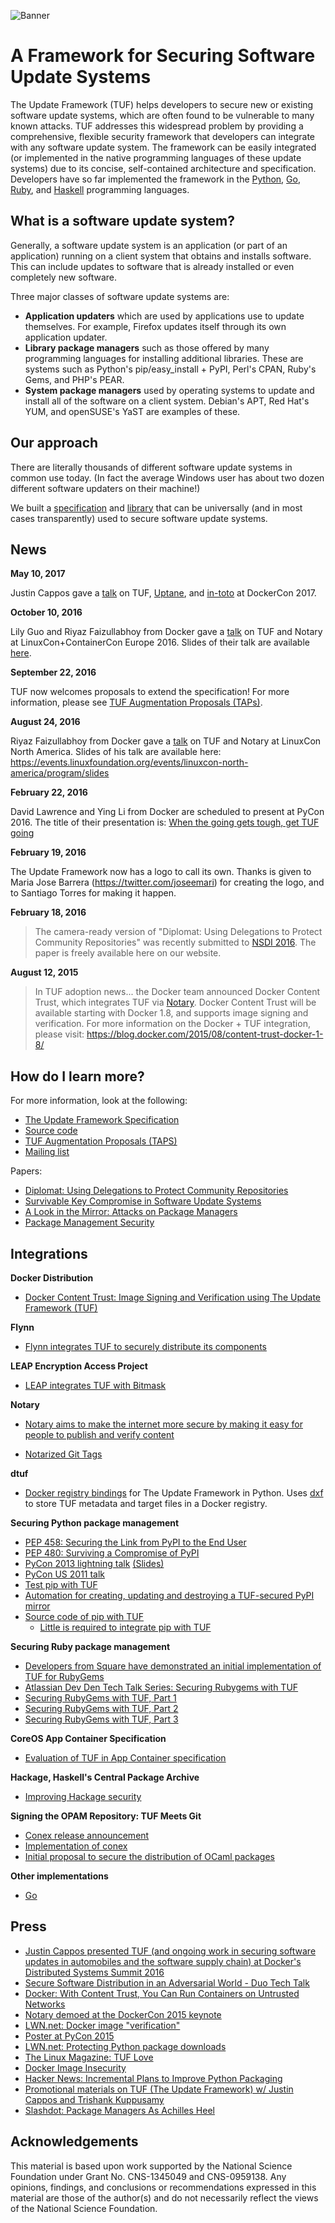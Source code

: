 ![Banner](https://raw.githubusercontent.com/theupdateframework/tuf/develop/docs/images/banner_website.JPG)

# A Framework for Securing Software Update Systems

The Update Framework (TUF) helps developers to secure new or existing software update systems, which are often found to be vulnerable to many known attacks. TUF addresses this widespread problem by providing a comprehensive, flexible security framework that developers can integrate with any software update system. The framework can be easily integrated (or implemented in the native programming languages of these update systems) due to its concise, self-contained architecture and specification.  Developers have so far implemented the framework in the [Python](https://github.com/theupdateframework/tuf), [Go](https://github.com/flynn/go-tuf), [Ruby](https://corner.squareup.com/2013/12/securing-rubygems-with-tuf-part-1.html), and [Haskell](https://www.well-typed.com/blog/2015/07/hackage-security-alpha/) programming languages.

## What is a software update system?

Generally, a software update system is an application (or part of an application) running on a client system that obtains and installs software. This can include updates to software that is already installed or even completely new software.

Three major classes of software update systems are:

* **Application updaters** which are used by applications use to update themselves. For example, Firefox updates itself through its own application updater.
* **Library package managers** such as those offered by many programming languages for installing additional libraries. These are systems such as Python's pip/easy_install + PyPI, Perl's CPAN, Ruby's Gems, and PHP's PEAR.
* **System package managers** used by operating systems to update and install all of the software on a client system. Debian's APT, Red Hat's YUM, and openSUSE's YaST are examples of these.

## Our approach

There are literally thousands of different software update systems in common use today. (In fact the average Windows user has about two dozen different software updaters on their machine!)

We built a [specification](https://github.com/theupdateframework/tuf/blob/develop/docs/tuf-spec.txt) and [library](https://github.com/theupdateframework/tuf) that can be universally (and in most cases transparently) used to secure software update systems.

## News

**May 10, 2017**

>
Justin Cappos gave a [talk](https://ssl.engineering.nyu.edu/blog/2017-04-24-DockerCon) on TUF, [Uptane](https://uptane.github.io), and [in-toto](https://in-toto.io/) at DockerCon 2017.

**October 10, 2016**

>
Lily Guo and Riyaz Faizullabhoy from Docker gave a [talk](https://linuxconcontainerconeurope2016.sched.org/event/7oI1/software-update-security-when-the-going-gets-tough-get-tuf-going-riyaz-faizullabhoy-lily-guo-docker?iframe=no&w=i:100;&sidebar=yes&bg=no) on TUF and Notary at LinuxCon+ContainerCon Europe 2016.  Slides of their talk are available [here](http://schd.ws/hosted_files/linuxconcontainerconeurope2016/50/When%20the%20going%20gets%20tough%2C%20get%20TUF%20going%21%20Linuxcon%20EU.pdf).

**September 22, 2016**

>
TUF now welcomes proposals to extend the specification! For more information, please see [TUF Augmentation Proposals (TAPs)](https://github.com/theupdateframework/taps).

**August 24, 2016**

>
Riyaz Faizullabhoy from Docker gave a [talk](https://lcccna2016.sched.org/event/7JWU/when-the-going-gets-tough-get-tuf-going-riyaz-faizullabhoy-docker) on TUF and Notary at LinuxCon North America.  Slides of his talk are available here:
https://events.linuxfoundation.org/events/linuxcon-north-america/program/slides
 
**February 22, 2016**

>
David Lawrence and Ying Li from Docker are scheduled to present at PyCon 2016.  The title
of their presentation is: [When the going gets tough, get TUF going](https://us.pycon.org/2016/schedule/presentation/2187/)

**February 19, 2016**

> 
The Update Framework now has a logo to call its own.  Thanks is given to Maria Jose Barrera (https://twitter.com/joseemari) for creating the logo, and to Santiago Torres for making it happen.

**February 18, 2016**

> The camera-ready version of "Diplomat: Using Delegations to Protect Community Repositories" was recently submitted to [NSDI 2016](https://www.usenix.org/conference/nsdi16).  The paper is freely available here on our website.

**August 12, 2015**

> In TUF adoption news... the Docker team announced Docker Content Trust, which integrates TUF via [Notary](https://github.com/docker/notary).  Docker Content Trust will be available starting with Docker 1.8, and supports image signing and verification.  For more information on the Docker + TUF integration, please visit:
https://blog.docker.com/2015/08/content-trust-docker-1-8/

## How do I learn more?

For more information, look at the following:

* [The Update Framework Specification](https://github.com/theupdateframework/tuf/blob/develop/docs/tuf-spec.txt)
* [Source code](https://github.com/theupdateframework/tuf)
* [TUF Augmentation Proposals (TAPS)](https://github.com/theupdateframework/taps)
* [Mailing list](https://groups.google.com/forum/?fromgroups#%21forum/theupdateframework)

Papers:

* [Diplomat: Using Delegations to Protect Community Repositories](https://isis.poly.edu/~jcappos/papers/kuppusamy_nsdi_16.pdf)
* [Survivable Key Compromise in Software Update Systems](https://isis.poly.edu/~jcappos/papers/samuel_tuf_ccs_2010.pdf)
* [​A Look in the Mirror: Attacks on Package Managers](https://isis.poly.edu/~jcappos/papers/cappos_mirror_ccs_08.pdf)
* [Package Management Security](https://isis.poly.edu/~jcappos/papers/cappos_pmsec_tr08-02.pdf)

## Integrations

**Docker Distribution**

* [Docker Content Trust: Image Signing and Verification using The Update Framework (TUF)](https://blog.docker.com/2015/08/content-trust-docker-1-8/)

**Flynn**

* [Flynn integrates TUF to securely distribute its components](https://flynn.io/docs/development#the-update-framework-%28tuf%29)

**LEAP Encryption Access Project**

* [LEAP integrates TUF with Bitmask](https://leap.se/en/2014/darkest-night)

**Notary**

* [Notary aims to make the internet more secure by making it easy for people to publish and verify content](https://github.com/docker/notary)

* [Notarized Git Tags](https://github.com/docker/global-hack-day-3/tree/master/docker-bdx)

**dtuf**

* [Docker registry bindings](https://github.com/davedoesdev/dtuf) for The Update Framework in Python. Uses [dxf](https://github.com/davedoesdev/dxf) to store TUF metadata and target files in a Docker registry.

**Securing Python package management**

* [PEP 458: Securing the Link from PyPI to the End User](https://github.com/theupdateframework/pep-on-pypi-with-tuf)
* [PEP 480: Surviving a Compromise of PyPI](https://github.com/theupdateframework/pep-maximum-security-model)
* [PyCon 2013 lightning talk](https://www.youtube.com/watch?v=2sx1lS6cT3g) [(​Slides)](https://docs.google.com/presentation/d/1FMptD5sMH41BTgS3-PN0-7j5Zqvs_zZZ3ntsD_4u-7w/edit?usp=sharing)
* [PyCon US 2011 talk](https://pyvideo.org/video/412/pycon-2011--tuf--secure-software-updates-in-pytho)
* [Test pip with TUF](https://github.com/theupdateframework/pip/wiki/pip-over-TUF)
* [​Automation for creating, updating and destroying a TUF-secured PyPI mirror](https://github.com/theupdateframework/pypi.updateframework.com)
* [​Source code of pip with TUF](https://github.com/theupdateframework/pip/tree/tuf-master)
    * [Little is required to integrate pip with TUF](https://github.com/theupdateframework/pip/compare/pypa:master...tuf-master)

**Securing Ruby package management**

* [Developers from Square have demonstrated an initial implementation of TUF for RubyGems](https://groups.google.com/forum/#%21topic/rubygems-tuf/vCxUSX51bbo)
* [Atlassian Dev Den Tech Talk Series: Securing Rubygems with TUF](https://www.youtube.com/watch?v=J0GkcToeDiM)
* [Securing RubyGems with TUF, Part 1](https://corner.squareup.com/2013/12/securing-rubygems-with-tuf-part-1.html)
* [Securing RubyGems with TUF, Part 2](https://corner.squareup.com/2013/12/securing-rubygems-with-tuf-part-2.html)
* [Securing RubyGems with TUF, Part 3](https://corner.squareup.com/2013/12/securing-rubygems-with-tuf-part-3.html)

**CoreOS App Container Specification**

* [Evaluation of TUF in App Container specification](https://groups.google.com/forum/#!searchin/theupdateframework/app$20container/theupdateframework/kqUMGIWSTyI/yQeR78PzIukJ)

**Hackage, Haskell's Central Package Archive**

* [Improving Hackage security](https://www.well-typed.com/blog/2015/04/improving-hackage-security/)

**Signing the OPAM Repository: TUF Meets Git**

* [Conex release announcement](https://hannes.nqsb.io/Posts/Conex)
* [Implementation of conex](https://github.com/hannesm/conex)
* [Initial proposal to secure the distribution of OCaml packages](https://opam.ocaml.org/blog/Signing-the-opam-repository/)

**Other implementations**

* [Go](https://github.com/flynn/go-tuf)

## Press

* [Justin Cappos presented TUF (and ongoing work in securing software updates in automobiles and the software supply chain) at Docker's Distributed Systems Summit 2016 ](https://www.youtube.com/watch?v=Aryr0O6H_2U&list=PLkA60AVN3hh8oPas3cq2VA9xB7WazcIgs&index=9)
* [Secure Software Distribution in an Adversarial World - Duo Tech Talk](https://www.youtube.com/watch?v=OW8NPkSq-3k)
* [Docker: With Content Trust, You Can Run Containers on Untrusted Networks](https://thenewstack.io/docker-content-trust-can-run-containers-untrusted-networks/)
* [Notary demoed at the DockerCon 2015 keynote](https://www.ustream.tv/recorded/64499822#t=1h54m0s)
* [LWN.net: Docker image "verification"](https://lwn.net/Articles/628343/)
* [Poster at PyCon 2015](https://us.pycon.org/2015/schedule/presentation/438/)
* [LWN.net: Protecting Python package downloads](https://lwn.net/Articles/629426/)
* [The Linux Magazine: TUF Love](https://www.linux-magazine.com/Issues/2014/160/Security-Lessons-TUF)
* [Docker Image Insecurity](https://titanous.com/posts/docker-insecurity)
* [Hacker News: Incremental Plans to Improve Python Packaging](https://news.ycombinator.com/item?id=8780369)
* [Promotional materials on TUF (The Update Framework) w/ Justin Cappos and Trishank Kuppusamy](https://vimeo.com/88774074)
* [Slashdot: Package Managers As Achilles Heel](https://it.slashdot.org/story/08/07/10/227220/package-managers-as-achilles-heel)

## Acknowledgements

This material is based upon work supported by the National Science Foundation under Grant No. CNS-1345049 and CNS-0959138.  Any opinions, findings, and conclusions or recommendations expressed in this material are those of the author(s) and do not necessarily reflect the views of the National Science Foundation.
